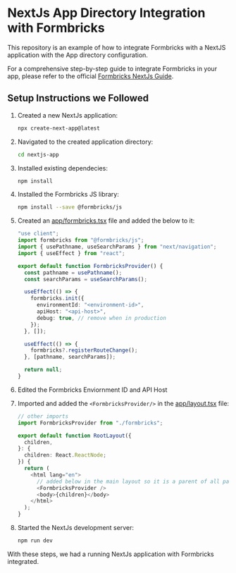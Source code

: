 # NextJs App Directory Integration with Formbricks

This repository is an example of how to integrate Formbricks with a NextJS application with the App directory configuration.

For a comprehensive step-by-step guide to integrate Formbricks in your app, please refer to the official [Formbricks NextJs Guide](https://formbricks.com/docs/getting-started/framework-guides#next-js).

## Setup Instructions we Followed

1. Created a new NextJs application:

   ```sh
   npx create-next-app@latest
   ```

2. Navigated to the created application directory:

   ```sh
   cd nextjs-app
   ```

3. Installed existing dependecies:

   ```sh
   npm install
   ```

4. Installed the Formbricks JS library:

   ```sh
   npm install --save @formbricks/js
   ```

5. Created an [app/formbricks.tsx](./src/app/formbricks.tsx) file and added the below to it:

   ```ts
   "use client";
   import formbricks from "@formbricks/js";
   import { usePathname, useSearchParams } from "next/navigation";
   import { useEffect } from "react";

   export default function FormbricksProvider() {
     const pathname = usePathname();
     const searchParams = useSearchParams();

     useEffect(() => {
       formbricks.init({
         environmentId: "<environment-id>",
         apiHost: "<api-host>",
         debug: true, // remove when in production
       });
     }, []);

     useEffect(() => {
       formbricks?.registerRouteChange();
     }, [pathname, searchParams]);

     return null;
   }
   ```

6. Edited the Formbricks Enviornment ID and API Host

7. Imported and added the `<FormbricksProvider/>` in the [app/layout.tsx](./src/app/layout.tsx) file:

   ```ts
   // other imports
   import FormbricksProvider from "./formbricks";

   export default function RootLayout({
     children,
   }: {
     children: React.ReactNode;
   }) {
     return (
       <html lang="en">
         // added below in the main layout so it is a parent of all pages
         <FormbricksProvider />
         <body>{children}</body>
       </html>
     );
   }
   ```

8. Started the NextJs development server:

   ```sh
   npm run dev
   ```

With these steps, we had a running NextJs application with Formbricks integrated.
